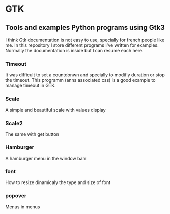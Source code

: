 # GTK
## Tools and examples Python programs using Gtk3
I think Gtk documentation is not easy to use, specially for french people like me.
In this repository I store different programs I've written for examples. Normally the documentation is inside but I can resume each here.
### Timeout
It was difficult to set a countdonwn and specially to modifiy duration or stop the timeout. This programm (anns associated css) is a good example to manage timeout in GTK. 
### Scale  
A simple and beautiful scale with values display 
### Scale2 
The same with get button 
### Hamburger 
A hamburger menu in the window barr 
### font 
How to resize dinamicaly the type and size of font  
### popover 
Menus in menus 
